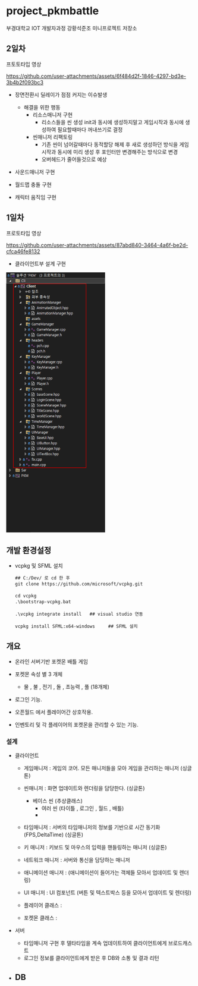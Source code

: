 # project_pkmbattle
부경대학교 IOT 개발자과정 강황석준조 미니프로젝트 저장소

## 2일차

프토토타입 영상


https://github.com/user-attachments/assets/6f484d2f-1846-4297-bd3e-3b4b2f093bc3


- 장면전환시 딜레이가 점점 커지는 이슈발생
  - 해결을 위한 행동
    - 리소스매니저 구현
      - 리소스들을 씬 생성 init과 동시에 생성하지말고 게임시작과 동시에 생성하여 필요할때마다 꺼내쓰기로 결정
    - 씬매니저 리팩토링
      - 기존 씬이 넘어갈때마다 동적할당 해제 후 새로 생성하던 방식을 게임시작과 동시에 미리 생성 후 포인터만 변경해주는 방식으로 변경
      - 오버헤드가 줄어들것으로 예상
        
- 사운드매니저 구현
- 월드맵 충돌 구현
- 캐릭터 움직임 구현

## 1일차

프로토타입 영상

https://github.com/user-attachments/assets/87abd840-3464-4a6f-be2d-cfca46fe8132


- 클라이언트부 설계 구현
  
<img src="./개발일지소스/2025-03-26 21 클라이언트 설계.png" height=700>

## 개발 환경설정

- vcpkg 및 SFML 설치
    ```shell
    ## C:/Dev/ 로 cd 한 후
    git clone https://github.com/microsoft/vcpkg.git

    cd vcpkg
    .\bootstrap-vcpkg.bat

    .\vcpkg integrate install   ## visual studio 연동

    vcpkg install SFML:x64-windows     ## SFML 설치
    ```

## 개요

- 온라인 서버기반 포켓몬 배틀 게임

- 포켓몬 속성 별 3 개체
    - 물 , 불 , 전기 , 돌 , 초능력 , 풀 (18개체)

- 로그인 기능.
- 오픈월드 에서 플레이어간 상호작용.
- 인벤토리 및 각 플레이어의 포켓몬을 관리할 수 있는 기능.

 
 ### 설계
- 클라이언트
    - 게임매니저 : 게임의 코어. 모든 매니저들을 모아 게임을 관리하는 매니저 (싱글톤)
    - 씬매니저 : 화면 업데이트와 렌더링을 담당한다. (싱글톤)
        - 베이스 씬 (추상클래스)
            - 여러 씬 (타이틀 , 로그인 , 월드 , 배틀)
            - 
    - 타임매니저 : 서버의 타임매니저의 정보를 기반으로 시간 동기화(FPS,DeltaTime) (싱글톤)
    - 키 매니저 : 키보드 및 마우스의 입력을 핸들링하는 매니저 (싱글톤)
    - 네트워크 매니저 : 서버와 통신을 담당하는 매니저
    - 애니메이션 매니저 : (애니메이션이 들어가는 객체들 모아서 업데이트 및 렌더링)
    - UI 매니저 : UI 컴포넌트 (버튼 및 텍스트박스 등을 모아서 업데이트 및 렌더링)
      
    - 플레이어 클래스 :
    - 포켓몬 클래스 :
 
      
- 서버
    - 타임매니저 구현 후 델타타임을 계속 업데이트하여 클라이언트에게 브로드캐스트
    - 로그인 정보를 클라이언트에게 받은 후 DB와 소통 및 결과 리턴
    

- DB
    - 
